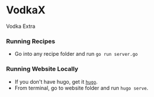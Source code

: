 # VodkaX

Vodka Extra

### Running Recipes

- Go into any recipe folder and run `go run server.go`

### Running Website Locally

- If you don't have hugo, get it [`hugo`](https://gohugo.io).
- From terminal, go to website folder and run `hugo serve`.
